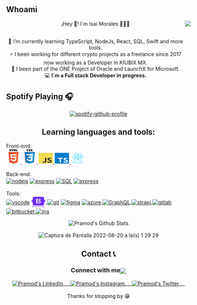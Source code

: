 ## Whoami 

<img align="right" height="200px" src="https://user-images.githubusercontent.com/83984969/188042754-240c683a-f9bd-4e0e-9c68-3b288bd74473.jpeg">

<p align="center" width="600">¡Hey 👋! I´m Isai Morales 👨🏻‍💻 </p>

<p align="center"><br>🐇 I’m currently learning TypeScript, NodeJs, React, SQL, Swift and more tools.
<br>⚡ I been working for different crypto projects as a freelance since 2017 now working as a Developer in KIUBIX MX. 
<br>🌱 I been part of the ONE Project of Oracle and LaunchX for Microsoft. 
<br>💻 <strong>I´m a Full stack Developer in progress.</strong>
<br></p>
   
## Spotify Playing 🎧
<div  align="center" width="500"> 
  
[![spotify-github-profile](https://spotify-github-profile.vercel.app/api/view?uid=lennymora&cover_image=true&theme=novatorem&bar_color=53b14f&bar_color_cover=true)](https://github.com/kittinan/spotify-github-profile)


## Learning languages ​​and tools:
   <div align="center" width="500">
<p align="left">
Front-end:<br>
<a href="https://www.w3.org/html/" target="_blank" rel="noreferrer"> <img src="https://raw.githubusercontent.com/devicons/devicon/master/icons/html5/html5-original-wordmark.svg" title="HTML" alt="html5" width="40" height="40"/> </a>
<a href="https://www.w3schools.com/css/" target="_blank" rel="noreferrer"> <img src="https://raw.githubusercontent.com/devicons/devicon/master/icons/css3/css3-original-wordmark.svg" title="CSS" alt="css3" width="40" height="40"/> </a>
<a href="https://developer.mozilla.org/en-US/docs/Web/JavaScript" target="_blank" rel="noreferrer"> <img src="https://raw.githubusercontent.com/devicons/devicon/master/icons/javascript/javascript-original.svg" title="Javascript" alt="javascript" width="40" height="30"/> </a>
<a href="https://developer.mozilla.org/en-US/docs/Web/TypeScript" target="_blank" rel="noreferrer"> <img src="https://raw.githubusercontent.com/devicons/devicon/master/icons/typescript/typescript-original.svg" title="Typescript" alt="typescript" width="40" height="30"/> </a>
<a href="https://reactjs.org/" target="_blank" rel="noreferrer"> <img src="https://raw.githubusercontent.com/devicons/devicon/master/icons/react/react-original-wordmark.svg"title="React" alt="react" width="40" height="30"/> </a>
<br>
<br>
Back-end:<br>
<a href="https://nodejs.org/en/docs/" target="_blank" rel="noreferrer"> <img align="center" title="Nodejs" alt="nodejs" height="30" width="40" src="https://cdn.jsdelivr.net/gh/devicons/devicon/icons/nodejs/nodejs-original.svg"></a>
<a href="https://expressjs.com/en/starter/installing.html" target="_blank" rel="noreferrer"> <img align="center" title="Express" alt="express" height="30" width="40" src="https://cdn.jsdelivr.net/gh/devicons/devicon/icons/express/express-original.svg"></a>
<a href="https://www.mysql.com" target="_blank" rel="noreferrer"> <img align="center" title="SQL" alt="SQL" height="40" width="50" src="https://www.vectorlogo.zone/logos/mysql/mysql-ar21.svg"></a>
<a href="https://www.postgresql.org/" target="_blank" rel="noreferrer"> <img align="center" title="PostgreSQL" alt="express" height="30" width="40" src="https://www.vectorlogo.zone/logos/postgresql/postgresql-icon.svg"></a>
<br>
<br>
Tools:<br>
<a href="https://code.visualstudio.com/" target="_blank" rel="noreferrer"> <img align="center" title="VSC" alt="vscode" height="30" width="40" src="https://cdn.jsdelivr.net/gh/devicons/devicon/icons/vscode/vscode-original.svg" /></a>
<a href="https://getbootstrap.com" target="_blank" rel="noreferrer"> <img align="center" src="https://raw.githubusercontent.com/devicons/devicon/master/icons/bootstrap/bootstrap-plain-wordmark.svg" title="bootstrap" alt="bootstrap" width="40" height="30"/> </a>
<a href="https://git-scm.com/" target="_blank" rel="noreferrer"> <img align="center" title="git" alt="git" height="30" width="40" src="https://cdn.jsdelivr.net/gh/devicons/devicon/icons/git/git-original.svg" /></a>
<a href="https://www.figma.com/" target="_blank" rel="noreferrer"> <img align="center" title="figma" alt="figma" height="30" width="40" src="https://cdn.jsdelivr.net/gh/devicons/devicon/icons/figma/figma-original.svg" /></a>
<a href="https://azure.microsoft.com" target="_blank" rel="noreferrer"> <img align="center" src="https://www.vectorlogo.zone/logos/microsoft_azure/microsoft_azure-ar21.svg" title="azure" alt="azure" width="60" height="50"/> </a>
<a href="https://graphql.org" target="_blank" rel="noreferrer"> <img align="center" src="https://www.vectorlogo.zone/logos/graphql/graphql-icon.svg" title="graphql" alt="GraphQL" width="40" height="30"/> </a>
<a href="https://docs.strapi.io/developer-docs/latest/getting-started/introduction.html" target="_blank" rel="noreferrer"> <img align="center" src="https://raw.githubusercontent.com/gilbarbara/logos/a0741faa8bddde0800543d6c7000da2df435718b/logos/strapi-icon.svg" title="strapi" alt="strapi" width="40" height="30"/> </a>
<a href="https://docs.gitlab.com" target="_blank" rel="noreferrer"> <img align="center" src="https://www.vectorlogo.zone/logos/gitlab/gitlab-ar21.svg" title="gitlab" alt="gitlab" width="60" height="50"/> </a>
<a href="https://bitbucket.org" target="_blank" rel="noreferrer"> <img align="center" src="https://www.vectorlogo.zone/logos/bitbucket/bitbucket-ar21.svg" title="bitbucket" alt="bitbucket" width="60" height="50"/> </a>
<a href="https://www.atlassian.com/es/software/jira" target="_blank" rel="noreferrer"> <img align="center" src="https://www.vectorlogo.zone/logos/atlassian_jira/atlassian_jira-ar21.svg" title="jira" alt="jira" width="70" height="60"/> </a>
</p> </div>


<p align="center">
<img align="center" src="https://github-readme-stats.vercel.app/api?username=hisahito&&show_icons=true&theme=radical" alt="Pramod's Github Stats">
</p>  
<img align="center" width="1169" alt="Captura de Pantalla 2022-08-20 a la(s) 1 29 29" src="https://user-images.githubusercontent.com/83984969/185732271-03096b06-8e6a-48a9-8323-4c3f225891ea.png">

## Contact 📞
   
<div align="center">
  <h3 align="center">Connect with me<img align="center" src="https://github.com/rajput2107/rajput2107/blob/master/Assets/Handshake.gif" height="33px" /></h3> 
</div>
<p align="center">
 <a href="https://www.linkedin.com/in/hisahito/" target="blank">
  <img align="center" alt="Pramod's LinkedIn" width="30px" src="https://www.vectorlogo.zone/logos/linkedin/linkedin-icon.svg" /> &nbsp; &nbsp;
 </a>
 <a href="https://www.instagram.com/hisahitomx/" target="blank">
  <img align="center" alt="Pramod's Instagram" width="30px" src="https://www.vectorlogo.zone/logos/instagram/instagram-icon.svg" /> &nbsp; &nbsp;
 </a>
 <a href="https://twitter.com/hisahitomx" target="blank">
  <img align="center" alt="Pramod's Twitter" width="30px" src="https://www.vectorlogo.zone/logos/twitter/twitter-official.svg" /> &nbsp; &nbsp;
 </a>
  <br/>
  <br/>
  Thanks for stopping by 😁<br/>
</p>

